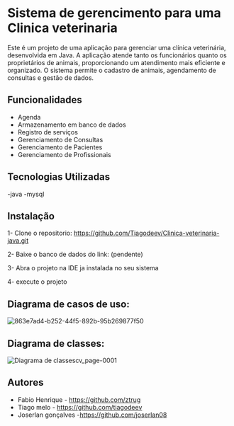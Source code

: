 # Sistema de gerencimento para uma Clinica veterinaria
Este é um projeto de uma aplicação para gerenciar uma clínica veterinária, desenvolvida em Java. A aplicação atende tanto os funcionários quanto os proprietários de animais, proporcionando um atendimento mais eficiente e organizado. O sistema  permite o cadastro de animais, agendamento de consultas e gestão de dados.

## Funcionalidades
- Agenda
- Armazenamento em banco de dados
- Registro de serviços
- Gerenciamento de Consultas
- Gerenciamento de Pacientes
- Gerenciamento de Profissionais

## Tecnologias Utilizadas
-java
-mysql

## Instalação

1- Clone o repositorio: https://github.com/Tiagodeev/Clinica-veterinaria-java.git

2- Baixe o banco de dados do link: (pendente)

3- Abra o projeto na IDE ja instalada no seu sistema

4- execute o projeto


## Diagrama de casos de uso:
![863e7ad4-b252-44f5-892b-95b269877f50](https://github.com/user-attachments/assets/e2cdc100-7451-4afc-add2-d6c522494c60)

## Diagrama de classes:
![Diagrama de classescv_page-0001](https://github.com/user-attachments/assets/fdec55b8-a7d5-490c-94b0-50410d3dbb88)


## Autores

- Fabio Henrique - https://github.com/ztrug
- Tiago melo - https://github.com/tiagodeev
- Joserlan gonçalves -https://github.com/joserlan08
